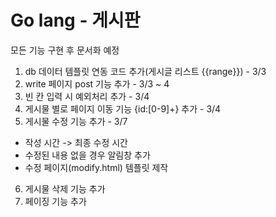 # Go lang - 게시판
모든 기능 구현 후 문서화 예정


1. db 데이터 템플릿 연동 코드 추가(게시글 리스트 {{range}}) - 3/3
2. write 페이지 post 기능 추가 - 3/3 ~ 4
3. 빈 칸 입력 시 예외처리 추가 - 3/4
4. 게시물 별로 페이지 이동 기능 {id:[0-9]+} 추가 - 3/4
5. 게시물 수정 기능 추가 - 3/7
  - 작성 시간 -> 최종 수정 시간
  - 수정된 내용 없을 경우 알림창 추가
  - 수정 페이지(modify.html) 템플릿 제작
6. 게시물 삭제 기능 추가
7. 페이징 기능 추가
